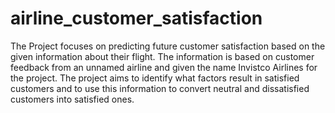 # airline_customer_satisfaction
 The Project focuses on predicting future customer satisfaction based on the given information about their flight. The information is based on customer feedback from an unnamed airline and given the name Invistco Airlines for the project.  The project aims to identify what factors result in satisfied customers and to use this information to convert neutral and dissatisfied customers into satisfied ones. 
